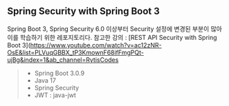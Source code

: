 ## Spring Security with Spring Boot 3

Spring Boot 3, Spring Security 6.0 이상부터 Security 설정에 변경된 부분이 많아 이를 학습하기 위한 레포지토리다.
참고한 강의 : [REST API Security with Spring Boot 3](https://www.youtube.com/watch?v=ac12zNR-OsE&list=PLVuqGBBX_tP3KmownF68ifFmgPQt-ujBg&index=1&ab_channel=RytisCodes

> + Spring Boot 3.0.9
> + Java 17
> + Spring Security
> + JWT : java-jwt
